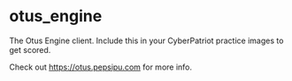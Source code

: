 # otus_engine
The Otus Engine client. Include this in your CyberPatriot practice images to get scored.

Check out https://otus.pepsipu.com for more info.
